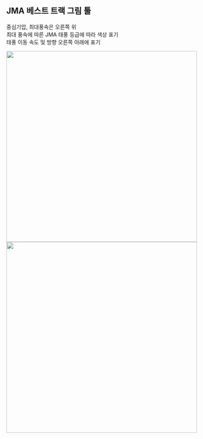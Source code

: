 ## **JMA 베스트 트랙 그림 툴**</br>
중심기압, 최대풍속은 오른쪽 위 </br>
최대 풍속에 따른 JMA 태풍 등급에 따라 색상 표기</br>
태풍 이동 속도 및 방향 오른쪽 아래에 표기</br>

<img src="https://github.com/jjoo0727/project_ty/assets/63052158/f3201d4f-bf10-4b11-8251-0af48ac50d9b" width="500" height="500"/>
<img src="https://github.com/jjoo0727/project_ty/assets/63052158/f802ab34-8412-4c72-bcf5-838f87d6de36" width="500" height="500"/>


